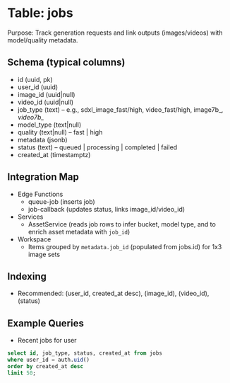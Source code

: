 # Table: jobs

Purpose: Track generation requests and link outputs (images/videos) with model/quality metadata.

## Schema (typical columns)
- id (uuid, pk)
- user_id (uuid)
- image_id (uuid|null)
- video_id (uuid|null)
- job_type (text) – e.g., sdxl_image_fast/high, video_fast/high, image7b_*, video7b_*
- model_type (text|null)
- quality (text|null) – fast | high
- metadata (jsonb)
- status (text) – queued | processing | completed | failed
- created_at (timestamptz)

## Integration Map
- Edge Functions
  - queue-job (inserts job)
  - job-callback (updates status, links image_id/video_id)
- Services
  - AssetService (reads job rows to infer bucket, model type, and to enrich asset metadata with `job_id`)
- Workspace
  - Items grouped by `metadata.job_id` (populated from jobs.id) for 1x3 image sets

## Indexing
- Recommended: (user_id, created_at desc), (image_id), (video_id), (status)

## Example Queries
- Recent jobs for user
```sql
select id, job_type, status, created_at from jobs
where user_id = auth.uid()
order by created_at desc
limit 50;
```
